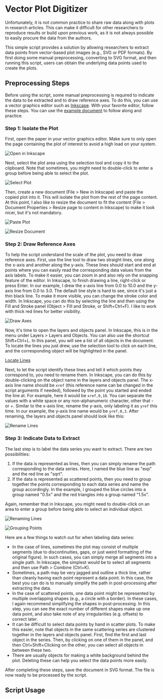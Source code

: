 # Vector Plot Digitizer
Unfortunately, it is not common practice to share raw data along with plots in research
articles. This can make it difficult for other researchers to reproduce results or build
upon previous work, as it is not always possible to easily procure the data from the authors.

This simple script provides a solution by allowing researchers to extract data points from
vector-based plot images (e.g., SVG or PDF formats). By first doing some manual preprocessing,
converting to SVG format, and then running this script, users can obtain the underlying data
points used to create the plots.

## Preprocessing Steps
Before using the script, some manual preprocessing is required to indicate the data to be
extracted and to draw reference axes. To do this, you can use a vector graphics editor such as
[Inkscape](https://inkscape.org/). With your favorite editor, follow these steps. You can use
the [example document](example/example.pdf) to follow along and practice.

### Step 1: Isolate the Plot
First, open the paper in your vector graphics editor. Make sure to only open the page containing
the plot of interest to avoid a high load on your system.

![Open in Inkscape](screenshots/open.png)

Next, select the plot area using the selection tool and copy it to the clipboard. Note that
sometimes, you might need to double-click to enter a group before being able to select the plot.

![Select Plot](screenshots/select.png)

Then, create a new document (File > New in Inkscape) and paste the copied plot into it.
This will isolate the plot from the rest of the page content. At this point, I also like to resize
the document to fit the content (File > Document Properties > Resize page to content in Inkscape)
to make it look nicer, but it's not mandatory.

![Paste Plot](screenshots/paste.png)

![Resize Document](screenshots/resize.png)

### Step 2: Draw Reference Axes
To help the script understand the scale of the plot, you need to draw reference axes. First, use
the line tool to draw two straight lines, one along the x-axis and another along the y-axis.
These lines should start and end at points where you can easily read the corresponding data
values from the axis labels. To make it easier, you can zoom in and also rely on the snapping
feature of the editor. In Inkscape, to finish drawing a line, right-click or press Enter. In our
example, I drew the x-axis line from 0.0 to 10.0 and the y-axis line from 0.0 to 3.0. The default
line style is hard to see, since it's just a thin black line. To make it more visible, you can
change the stroke color and width. In Inkscape, you can do this by selecting the line and then
using the Fill and Stroke panel (Object > Fill and Stroke, or Shift+Ctrl+F). I like to work with
thick red lines for better visibility.

![Draw Axes](screenshots/axes.png)

Now, it's time to open the layers and objects panel. In Inkscape, this is in the menu under
Layers > Layers and Objects. You can also use the shortcut Shift+Ctrl+L. In this panel, you will
see a list of all objects in the document. To locate the lines you just drew, use the selection
tool to click on each line, and the corresponding object will be highlighted in the panel.

[Locate Lines](screenshots/layers1.png)

Next, to let the script identify these lines and tell it which points they correspond to, you
need to rename them. In Inkscape, you can do this by double-clicking on the object name in the
layers and objects panel. The x-axis line name should be `xref` (this reference name can be
changed in the script arguments if needed), followed by the point you started and ended the line
at. For example, here it would be `xref,0,10`. You can separate the values with a white space or
any non-alphanumeric character, other that - or +. Similar to the x-axis line, rename the y-axis,
only labeling it as `yref` this time. In our example, the y-axis line name would be
`yref,0,3`. After renaming, the layers and objects panel should look like this:

![Rename Lines](screenshots/layers2.png)

### Step 3: Indicate Data to Extract
The last step is to label the data series you want to extract. There are two possibilities:

1. If the data is represented as lines, then you can simply rename the path corresponding to the
   data series. Here, I named the blue line as "exp" and the red line as "sqrt".
2. If the data is represented as scattered points, then you need to group together the points
   corresponding to each data series and name the group accordingly. In the example, I grouped
   the blue circles into a group named "0.5x" and the red triangles into a group named "1.5x".

Again, remember that in Inkscape, you might need to double-click on an area to enter a group
before being able to select an individual object.

![Renaming Lines](screenshots/lines.png)

![Grouping Points](screenshots/scatter.png)

Here are a few things to watch out for when labeling data series:
- In the case of lines, sometimes the plot may consist of multiple segments (due to
  discontinuities, gaps, or just weird formatting of the original figure). In such cases, you
  can simply merge all segments into a single path. In Inkscape, the simplest would be to select
  all segments and then use Path > Combine (Ctrl+K).
- Sometimes, a path may be very jagged and outline a thick line, rather than cleanly having each
  point represent a data point. In this case, the best you can do is to manually simplify the path
  in post-processing after extracting the data.
- In the case of scattered points, one data point might be represented by multiple overlapping
  shapes (e.g., a circle with a border). In these cases, I again recommend simplifying the shapes
  in post-processing. In this step, you can see the exact number of different shapes make up one
  data point, and also take note of any irregularities (e.g. offsets) to correct later.
- It can be difficult to select data points by hand in scatter plots. To make this easier, note
  that objects in the same scattering series are clustered together in the layers and objects
  panel. First, find the first and last object in the series. Then, by clicking on one of them in
  the panel, and then  Ctrl+Shift+Clicking on the other, you can select all objects in between
  these two.
- There are usually objects for making a white background behind the plot. Deleting these can help
  you select the data points more easily.

After completing these steps, save the document in SVG format. The file is now ready to be
processed by the script.

## Script Usage

